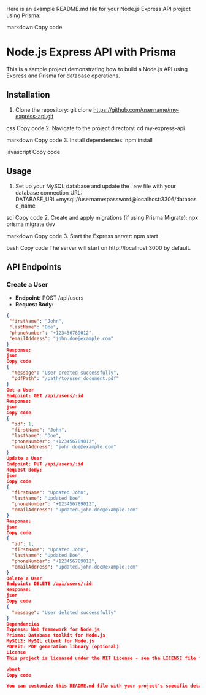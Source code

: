 Here is an example README.md file for your Node.js Express API project using Prisma:

markdown
Copy code
# Node.js Express API with Prisma

This is a sample project demonstrating how to build a Node.js API using Express and Prisma for database operations.

## Installation

1. Clone the repository:
git clone https://github.com/username/my-express-api.git

css
Copy code
2. Navigate to the project directory:
cd my-express-api

markdown
Copy code
3. Install dependencies:
npm install

javascript
Copy code

## Usage

1. Set up your MySQL database and update the `.env` file with your database connection URL:
DATABASE_URL=mysql://username:password@localhost:3306/database_name

sql
Copy code
2. Create and apply migrations (if using Prisma Migrate):
npx prisma migrate dev

markdown
Copy code
3. Start the Express server:
npm start

bash
Copy code
The server will start on http://localhost:3000 by default.

## API Endpoints

### Create a User

- **Endpoint:** POST /api/users
- **Request Body:**
```json
{
 "firstName": "John",
 "lastName": "Doe",
 "phoneNumber": "+123456789012",
 "emailAddress": "john.doe@example.com"
}
Response:
json
Copy code
{
  "message": "User created successfully",
  "pdfPath": "/path/to/user_document.pdf"
}
Get a User
Endpoint: GET /api/users/:id
Response:
json
Copy code
{
  "id": 1,
  "firstName": "John",
  "lastName": "Doe",
  "phoneNumber": "+123456789012",
  "emailAddress": "john.doe@example.com"
}
Update a User
Endpoint: PUT /api/users/:id
Request Body:
json
Copy code
{
  "firstName": "Updated John",
  "lastName": "Updated Doe",
  "phoneNumber": "+123456789012",
  "emailAddress": "updated.john.doe@example.com"
}
Response:
json
Copy code
{
  "id": 1,
  "firstName": "Updated John",
  "lastName": "Updated Doe",
  "phoneNumber": "+123456789012",
  "emailAddress": "updated.john.doe@example.com"
}
Delete a User
Endpoint: DELETE /api/users/:id
Response:
json
Copy code
{
  "message": "User deleted successfully"
}
Dependencies
Express: Web framework for Node.js
Prisma: Database toolkit for Node.js
MySQL2: MySQL client for Node.js
PDFKit: PDF generation library (optional)
License
This project is licensed under the MIT License - see the LICENSE file for details.

vbnet
Copy code

You can customize this README.md file with your project's specific details, such as API endpoints, dependencies, and usage instructions. This README.md file provides information about installation, usage, API endpoints, dependencies, and licensing for your Node.js Express API project using Prisma.





